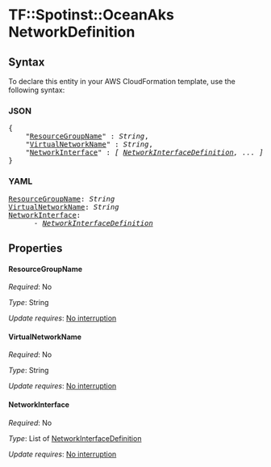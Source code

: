 # TF::Spotinst::OceanAks NetworkDefinition

## Syntax

To declare this entity in your AWS CloudFormation template, use the following syntax:

### JSON

<pre>
{
    "<a href="#resourcegroupname" title="ResourceGroupName">ResourceGroupName</a>" : <i>String</i>,
    "<a href="#virtualnetworkname" title="VirtualNetworkName">VirtualNetworkName</a>" : <i>String</i>,
    "<a href="#networkinterface" title="NetworkInterface">NetworkInterface</a>" : <i>[ <a href="networkinterfacedefinition.md">NetworkInterfaceDefinition</a>, ... ]</i>
}
</pre>

### YAML

<pre>
<a href="#resourcegroupname" title="ResourceGroupName">ResourceGroupName</a>: <i>String</i>
<a href="#virtualnetworkname" title="VirtualNetworkName">VirtualNetworkName</a>: <i>String</i>
<a href="#networkinterface" title="NetworkInterface">NetworkInterface</a>: <i>
      - <a href="networkinterfacedefinition.md">NetworkInterfaceDefinition</a></i>
</pre>

## Properties

#### ResourceGroupName

_Required_: No

_Type_: String

_Update requires_: [No interruption](https://docs.aws.amazon.com/AWSCloudFormation/latest/UserGuide/using-cfn-updating-stacks-update-behaviors.html#update-no-interrupt)

#### VirtualNetworkName

_Required_: No

_Type_: String

_Update requires_: [No interruption](https://docs.aws.amazon.com/AWSCloudFormation/latest/UserGuide/using-cfn-updating-stacks-update-behaviors.html#update-no-interrupt)

#### NetworkInterface

_Required_: No

_Type_: List of <a href="networkinterfacedefinition.md">NetworkInterfaceDefinition</a>

_Update requires_: [No interruption](https://docs.aws.amazon.com/AWSCloudFormation/latest/UserGuide/using-cfn-updating-stacks-update-behaviors.html#update-no-interrupt)

